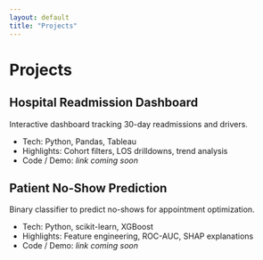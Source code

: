```yaml
---
layout: default
title: "Projects"
---
```


# Projects

## Hospital Readmission Dashboard
Interactive dashboard tracking 30-day readmissions and drivers.
- Tech: Python, Pandas, Tableau
- Highlights: Cohort filters, LOS drilldowns, trend analysis
- Code / Demo: _link coming soon_

## Patient No-Show Prediction
Binary classifier to predict no-shows for appointment optimization.
- Tech: Python, scikit-learn, XGBoost
- Highlights: Feature engineering, ROC-AUC, SHAP explanations
- Code / Demo: _link coming soon_
